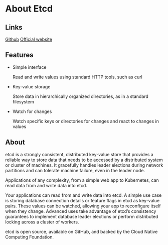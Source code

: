 # About Etcd

## Links
[Github](https://github.com/etcd-io/etcd)
[Official website](https://etcd.io/)

## Features

* Simple interface

	Read and write values using standard HTTP tools, such as curl

* Key-value storage

	Store data in hierarchically organized directories, as in a standard filesystem

* Watch for changes

	Watch specific keys or directories for changes and react to changes in values

## About

etcd is a strongly consistent, distributed key-value store that provides a reliable way to store data that needs to be accessed by a distributed system or cluster of machines. It gracefully handles leader elections during network partitions and can tolerate machine failure, even in the leader node.

Applications of any complexity, from a simple web app to Kubernetes, can read data from and write data into etcd.

Your applications can read from and write data into etcd. A simple use case is storing database connection details or feature flags in etcd as key-value pairs. These values can be watched, allowing your app to reconfigure itself when they change. Advanced uses take advantage of etcd’s consistency guarantees to implement database leader elections or perform distributed locking across a cluster of workers.

etcd is open source, available on GitHub, and backed by the Cloud Native Computing Foundation.